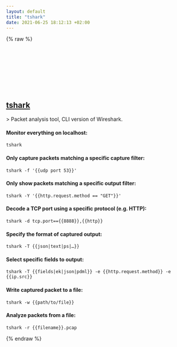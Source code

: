 ```yaml
---
layout: default
title: "tshark"
date: 2021-06-25 18:12:13 +02:00
---
```

{% raw %}
<h2 id="tshark">
  <a href="/en/linux/tshark.html">tshark</a> <a href="#tshark"><svg class="icon">
    <use href="/assets/images/unicode_sprite.svg#link" />
  </svg></a>
</h2>
> Packet analysis tool, CLI version of Wireshark.

#### Monitor everything on localhost:
```shell
tshark
```
#### Only capture packets matching a specific capture filter:
```shell
tshark -f '{{udp port 53}}'
```
#### Only show packets matching a specific output filter:
```shell
tshark -Y '{{http.request.method == "GET"}}'
```
#### Decode a TCP port using a specific protocol (e.g. HTTP):
```shell
tshark -d tcp.port=={{8888}},{{http}}
```
#### Specify the format of captured output:
```shell
tshark -T {{json|text|ps|…}}
```
#### Select specific fields to output:
```shell
tshark -T {{fields|ek|json|pdml}} -e {{http.request.method}} -e {{ip.src}}
```
#### Write captured packet to a file:
```shell
tshark -w {{path/to/file}}
```
#### Analyze packets from a file:
```shell
tshark -r {{filename}}.pcap
```
{% endraw %}